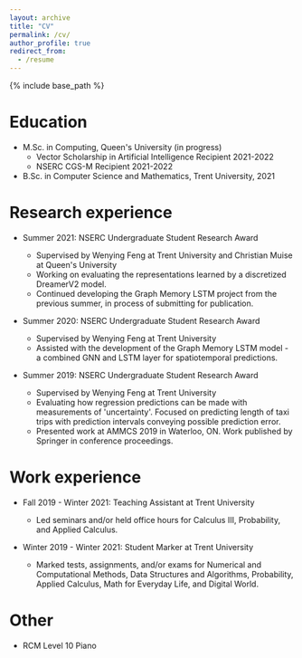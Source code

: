 ```yaml
---
layout: archive
title: "CV"
permalink: /cv/
author_profile: true
redirect_from:
  - /resume
---
```


{% include base_path %}

Education
======
* M.Sc. in Computing, Queen's University (in progress)
  * Vector Scholarship in Artificial Intelligence Recipient 2021-2022
  * NSERC CGS-M Recipient 2021-2022
* B.Sc. in Computer Science and Mathematics, Trent University, 2021

Research experience
======
* Summer 2021: NSERC Undergraduate Student Research Award
  * Supervised by Wenying Feng at Trent University and Christian Muise at Queen's University
  * Working on evaluating the representations learned by a discretized DreamerV2 model.
  * Continued developing the Graph Memory LSTM project from the previous summer, in process of submitting for publication.

* Summer 2020: NSERC Undergraduate Student Research Award
  * Supervised by Wenying Feng at Trent University
  * Assisted with the development of the Graph Memory LSTM model - a combined GNN and LSTM layer for spatiotemporal predictions.
 
* Summer 2019: NSERC Undergraduate Student Research Award
  * Supervised by Wenying Feng at Trent University
  * Evaluating how regression predictions can be made with measurements of 'uncertainty'. Focused on predicting length of taxi trips with prediction intervals conveying possible prediction error.
  * Presented work at AMMCS 2019 in Waterloo, ON. Work published by Springer in conference proceedings.
  
Work experience
======
* Fall 2019 - Winter 2021: Teaching Assistant at Trent University
  * Led seminars and/or held office hours for Calculus III, Probability, and Applied Calculus.

* Winter 2019 - Winter 2021: Student Marker at Trent University
  * Marked tests, assignments, and/or exams for Numerical and Computational Methods, Data Structures and Algorithms, Probability, Applied Calculus, Math for Everyday Life, and Digital World.

Other
======
* RCM Level 10 Piano
